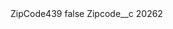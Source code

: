 <?xml version="1.0" encoding="UTF-8"?>
<CustomMetadata xmlns="http://soap.sforce.com/2006/04/metadata" xmlns:xsi="http://www.w3.org/2001/XMLSchema-instance" xmlns:xsd="http://www.w3.org/2001/XMLSchema">
    <label>ZipCode439</label>
    <protected>false</protected>
    <values>
        <field>Zipcode__c</field>
        <value xsi:type="xsd:string">20262</value>
    </values>
</CustomMetadata>
